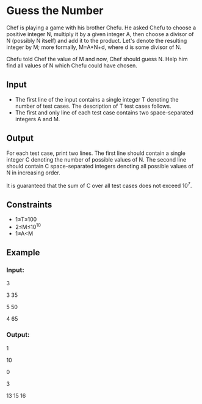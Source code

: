 # Guess the Number

Chef is playing a game with his brother Chefu. 
He asked Chefu to choose a positive integer N, multiply it by a given integer A, then choose a divisor of N (possibly N itself) and add it to the product. 
Let's denote the resulting integer by M; more formally, M=A*N+d, where d is some divisor of N.

Chefu told Chef the value of M and now, Chef should guess N. 
Help him find all values of N which Chefu could have chosen.

## Input

- The first line of the input contains a single integer T denoting the number of test cases. The description of T test cases follows.
- The first and only line of each test case contains two space-separated integers A and M.

## Output

For each test case, print two lines. The first line should contain a single integer C denoting the number of possible values of N. 
The second line should contain C space-separated integers denoting all possible values of N in increasing order.

It is guaranteed that the sum of C over all test cases does not exceed 10<sup>7</sup>.

## Constraints

- 1≤T≤100
- 2≤M≤10<sup>10</sup>
- 1≤A<M

## Example

### Input:

3

3 35

5 50

4 65

### Output:

1

10

0

3

13 15 16
